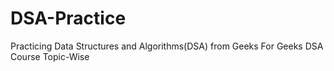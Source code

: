# DSA-Practice

Practicing Data Structures and Algorithms(DSA) from Geeks For Geeks DSA Course Topic-Wise
